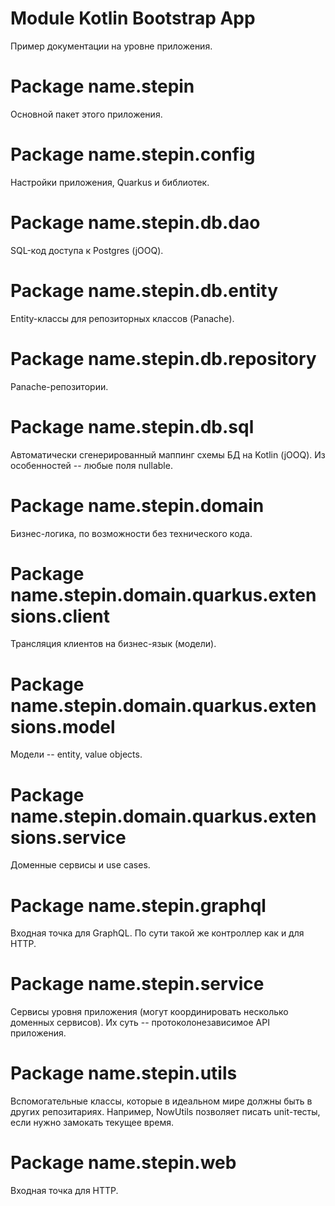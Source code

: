 # Module Kotlin Bootstrap App

Пример документации на уровне приложения.

# Package name.stepin

Основной пакет этого приложения.

# Package name.stepin.config

Настройки приложения, Quarkus и библиотек.

# Package name.stepin.db.dao

SQL-код доступа к Postgres (jOOQ).

# Package name.stepin.db.entity

Entity-классы для репозиторных классов (Panache).

# Package name.stepin.db.repository

Panache-репозитории.

# Package name.stepin.db.sql

Автоматически сгенерированный маппинг схемы БД на Kotlin (jOOQ).
Из особенностей -- любые поля nullable.

# Package name.stepin.domain

Бизнес-логика, по возможности без технического кода.

# Package name.stepin.domain.quarkus.extensions.client

Трансляция клиентов на бизнес-язык (модели).

# Package name.stepin.domain.quarkus.extensions.model

Модели -- entity, value objects.

# Package name.stepin.domain.quarkus.extensions.service

Доменные сервисы и use cases.

# Package name.stepin.graphql

Входная точка для GraphQL. По сути такой же контроллер как и для HTTP.

# Package name.stepin.service

Сервисы уровня приложения (могут координировать несколько доменных сервисов).
Их суть -- протоколонезависимое API приложения.

# Package name.stepin.utils

Вспомогательные классы, которые в идеальном мире должны быть в других репозитариях.
Например, NowUtils позволяет писать unit-тесты, если нужно замокать текущее время.

# Package name.stepin.web

Входная точка для HTTP.
